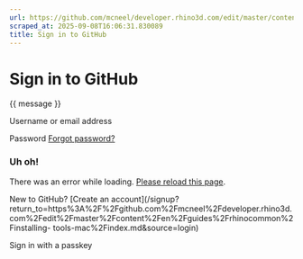 ```yaml
---
url: https://github.com/mcneel/developer.rhino3d.com/edit/master/content/en/guides/rhinocommon/installing-tools-mac/index.md
scraped_at: 2025-09-08T16:06:31.830089
title: Sign in to GitHub
---
```


# Sign in to GitHub

{{ message }}

Username or email address

Password  [Forgot password?](/password_reset)

###  Uh oh!

There was an error while loading. [Please reload this page]().

New to GitHub? [Create an
account](/signup?return_to=https%3A%2F%2Fgithub.com%2Fmcneel%2Fdeveloper.rhino3d.com%2Fedit%2Fmaster%2Fcontent%2Fen%2Fguides%2Frhinocommon%2Finstalling-
tools-mac%2Findex.md&source=login)

Sign in with a passkey

